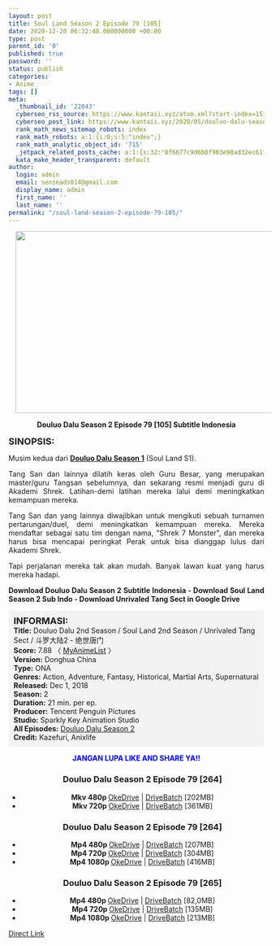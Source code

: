 ```yaml
---
layout: post
title: Soul Land Season 2 Episode 79 [105]
date: 2020-12-20 06:32:48.000000000 +00:00
type: post
parent_id: '0'
published: true
password: ''
status: publish
categories:
- Anime
tags: []
meta:
  _thumbnail_id: '22043'
  cyberseo_rss_source: https://www.kantaii.xyz/atom.xml?start-index=151&max-results=150
  cyberseo_post_link: https://www.kantaii.xyz/2020/05/douluo-dalu-season-2-episode-79-105.html
  rank_math_news_sitemap_robots: index
  rank_math_robots: a:1:{i:0;s:5:"index";}
  rank_math_analytic_object_id: '715'
  _jetpack_related_posts_cache: a:1:{s:32:"8f6677c9d6b0f903e98ad32ec61f8deb";a:2:{s:7:"expires";i:1650820990;s:7:"payload";a:0:{}}}
  kata_make_header_transparent: default
author:
  login: admin
  email: senseads014@gmail.com
  display_name: admin
  first_name: ''
  last_name: ''
permalink: "/soul-land-season-2-episode-79-105/"
---
```

<div class="separator" style="clear: both; text-align: center;"><a href="https://1.bp.blogspot.com/-Rrg1-F0ZLZw/XslC8gaLS5I/AAAAAAAACuo/XqhUPzEqueY6fYQHcsTCodFnGeJb8Db_gCLcBGAsYHQ/s1600/Soul%2BLand%2BS2%2B-%2B79%2Bc.jpg" imageanchor="1" style="margin-left: 1em; margin-right: 1em;"><img border="0" data-original-height="764" data-original-width="1363" height="358" src="{{ site.baseurl }}/assets/2020/12/Soul%2BLand%2BS2%2B-%2B79%2Bc.jpg" width="640" /></a></div>
<p>
<div style="text-align: center;"><b>Douluo Dalu Season 2 Episode 79 [105] Subtitle Indonesia</b></p>
</div>
<p><b><span style="font-size: large;">SINOPSIS:</span></b>
<div style="text-align: justify;">Musim kedua dari <b><a href="http://www.kantaii.web.id/2018/12/douluo-dalu-season-i-batch.html" target="_blank" rel="noopener">Douluo Dalu Season 1</a></b> (Soul Land S1).</p>
<p>Tang San dan lainnya dilatih keras oleh Guru Besar, yang merupakan master/guru Tangsan sebelumnya, dan sekarang resmi menjadi guru di Akademi Shrek. Latihan-demi latihan mereka lalui demi meningkatkan kemampuan mereka.</p>
<p>Tang San dan yang lainnya diwajibkan untuk mengikuti sebuah turnamen pertarungan/duel, demi meningkatkan kemampuan mereka. Mereka mendaftar sebagai satu tim dengan nama, "Shrek 7 Monster", dan mereka harus bisa mencapai peringkat Perak untuk bisa dianggap lulus dari Akademi Shrek.</p>
<p>Tapi perjalanan mereka tak akan mudah. Banyak lawan kuat yang harus mereka hadapi.</p>
<p><b>Download Douluo Dalu Season 2 Subtitle Indonesia - Download Soul Land Season 2 Sub Indo - Download Unrivaled Tang Sect in Google Drive</b></div>
<p><a name="more"></a>
<div style="background-color: #f3f3f3; padding: 10px; text-align: left;"><b><span style="font-size: large;">INFORMASI:</span></b><br /><b>Title:</b> Douluo Dalu 2nd Season / Soul Land 2nd Season / Unrivaled Tang Sect / 斗罗大陆2 - 绝世唐门<br /><b>Score:</b> 7.88 〈 <a href="https://myanimelist.net/anime/37822/Douluo_Dalu_2nd_Season?q=Douluo%20Dalu" target="_blank" rel="noopener">MyAnimeList</a>&nbsp;〉<br /><b>Version:</b> Donghua China<br /><b>Type:</b> ONA<br /><b>Genres:</b> Action, Adventure, Fantasy, Historical, Martial Arts, Supernatural<br /><b>Released:</b> Dec 1, 2018<br /><b>Season:</b> 2<br /><b>Duration:</b> 21 min. per ep.<br /><b>Producer:</b> Tencent Penguin Pictures<br /><b>Studio:</b> Sparkly Key Animation Studio<br /><b>All Episodes:</b> <a href="http://www.kantaii.web.id/2020/02/douluo-dalu-season-2.html" target="_blank" rel="noopener">Douluo Dalu Season 2</a><br /><b>Credit:</b> Kazefuri, Anixlife</div>
<p>
<div style="text-align: center;"><b><span style="color: blue;">JANGAN LUPA LIKE AND SHARE YA!!</span></b>
<div class="dl">
<ul />
<h3 style="text-align: center;">Douluo Dalu Season 2 Episode 79 [264]</h3>
<li style="text-align: center;"><b>Mkv 480p </b><a href="https://semawur.com/0dROH" target="_blank" rel="noopener">OkeDrive</a> | <a href="https://semawur.com/Ud3EQgm8" target="_blank" rel="noopener">DriveBatch</a> [202MB]</li>
<li style="text-align: center;"><b>Mkv 720p </b><a href="https://semawur.com/u2CbzgKp8" target="_blank" rel="noopener">OkeDrive</a> | <a href="https://semawur.com/2ryGw0" target="_blank" rel="noopener">DriveBatch</a> [361MB]</li>
</div>
<div class="dl">
<ul />
<h3 style="text-align: center;">Douluo Dalu Season 2 Episode 79 [264]</h3>
<li style="text-align: center;"><b>Mp4 480p </b><a href="https://semawur.com/bkTNzAPe2VTQ" target="_blank" rel="noopener">OkeDrive</a> | <a href="https://semawur.com/CK0YT" target="_blank" rel="noopener">DriveBatch</a> [207MB]</li>
<li style="text-align: center;"><b>Mp4 720p </b><a href="https://semawur.com/Cb9b1" target="_blank" rel="noopener">OkeDrive</a> | <a href="https://semawur.com/b9t9Q816W3S" target="_blank" rel="noopener">DriveBatch</a> [304MB]</li>
<li style="text-align: center;"><b>Mp4 1080p </b><a href="https://semawur.com/s5rhElwKrl" target="_blank" rel="noopener">OkeDrive</a> | <a href="https://semawur.com/DqYEOOyAHNZ" target="_blank" rel="noopener">DriveBatch</a> [416MB]</li>
</div>
<div class="dl">
<ul />
<h3 style="text-align: center;">Douluo Dalu Season 2 Episode 79 [265]</h3>
<li style="text-align: center;"><b>Mp4 480p </b><a href="https://semawur.com/hZMyb7dX" target="_blank" rel="noopener">OkeDrive</a> | <a href="https://semawur.com/SavbB" target="_blank" rel="noopener">DriveBatch</a> [82,0MB]</li>
<li style="text-align: center;"><b>Mp4 720p </b><a href="https://semawur.com/NFihDlEmA1g3" target="_blank" rel="noopener">OkeDrive</a> | <a href="https://semawur.com/zdbv" target="_blank" rel="noopener">DriveBatch</a> [135MB]</li>
<li style="text-align: center;"><b>Mp4 1080p </b><a href="https://semawur.com/Nkxl9jONw7" target="_blank" rel="noopener">OkeDrive</a> | <a href="https://semawur.com/GTLIX6IS" target="_blank" rel="noopener">DriveBatch</a> [213MB]</li>
</div>
</div>
<link rel="stylesheet" href="https://cdnjs.cloudflare.com/ajax/libs/font-awesome/4.7.0/css/font-awesome.min.css" />
<div class="divbtn"> <a href="https://handymansurrender.com/fihup8buzv?key=94550f7ce39444073321dde3b8782f97" class="btn"><i class="fa fa-download"></i> Direct Link</a> </div>
